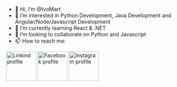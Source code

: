 - 👋 Hi, I’m @IvoMart
- 👀 I’m interested in Python Development, Java Development and Angular/Node/Javascript Development
- 🌱 I’m currently learning React & .NET
- 💞️ I’m looking to collaborate on Python and Javascript
- 📫 How to reach me:

[<img src="https://cdn.icon-icons.com/icons2/2101/PNG/512/social_media_linkedin_icon_128990.png" alt="Linkind profile" width="80" height="80"/>](https://www.linkedin.com/in/ivan--martinez/)
[<img src="https://i.pinimg.com/originals/ce/c8/a6/cec8a6239de29acbfcfee0ccec995b9f.png" alt="Facebook profile" width="80" height="80"/>](https://www.facebook.com/ivo.ivancho)
[<img src="https://i.pinimg.com/originals/8b/ed/09/8bed099ffbf95985d5184831b0c05dcc.png" alt="Instagram profile" width="80" height="80"/>](https://www.instagram.com/ivo1ivancho/)
<!---
IvoMart/IvoMart is a ✨ special ✨ repository because its `README.md` (this file) appears on your GitHub profile.
You can click the Preview link to take a look at your changes.
--->
